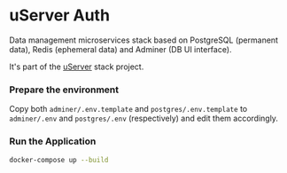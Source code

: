 # uServer Auth

Data management microservices stack based on PostgreSQL (permanent data), Redis (ephemeral data) and Adminer (DB UI interface).

It's part of the [uServer](https://github.com/users/ferdn4ndo/projects/1) stack project.


### Prepare the environment

Copy both `adminer/.env.template` and `postgres/.env.template` to `adminer/.env` and `postgres/.env` (respectively) and edit them accordingly.

### Run the Application

```sh
docker-compose up --build
```
